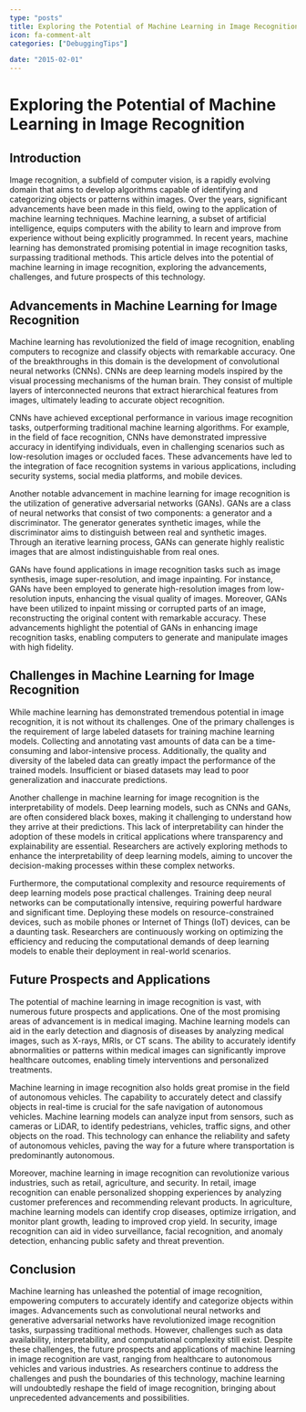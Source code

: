 ```yaml
---
type: "posts"
title: Exploring the Potential of Machine Learning in Image Recognition
icon: fa-comment-alt
categories: ["DebuggingTips"]

date: "2015-02-01"
---
```




# Exploring the Potential of Machine Learning in Image Recognition

## Introduction

Image recognition, a subfield of computer vision, is a rapidly evolving domain that aims to develop algorithms capable of identifying and categorizing objects or patterns within images. Over the years, significant advancements have been made in this field, owing to the application of machine learning techniques. Machine learning, a subset of artificial intelligence, equips computers with the ability to learn and improve from experience without being explicitly programmed. In recent years, machine learning has demonstrated promising potential in image recognition tasks, surpassing traditional methods. This article delves into the potential of machine learning in image recognition, exploring the advancements, challenges, and future prospects of this technology.

## Advancements in Machine Learning for Image Recognition

Machine learning has revolutionized the field of image recognition, enabling computers to recognize and classify objects with remarkable accuracy. One of the breakthroughs in this domain is the development of convolutional neural networks (CNNs). CNNs are deep learning models inspired by the visual processing mechanisms of the human brain. They consist of multiple layers of interconnected neurons that extract hierarchical features from images, ultimately leading to accurate object recognition.

CNNs have achieved exceptional performance in various image recognition tasks, outperforming traditional machine learning algorithms. For example, in the field of face recognition, CNNs have demonstrated impressive accuracy in identifying individuals, even in challenging scenarios such as low-resolution images or occluded faces. These advancements have led to the integration of face recognition systems in various applications, including security systems, social media platforms, and mobile devices.

Another notable advancement in machine learning for image recognition is the utilization of generative adversarial networks (GANs). GANs are a class of neural networks that consist of two components: a generator and a discriminator. The generator generates synthetic images, while the discriminator aims to distinguish between real and synthetic images. Through an iterative learning process, GANs can generate highly realistic images that are almost indistinguishable from real ones.

GANs have found applications in image recognition tasks such as image synthesis, image super-resolution, and image inpainting. For instance, GANs have been employed to generate high-resolution images from low-resolution inputs, enhancing the visual quality of images. Moreover, GANs have been utilized to inpaint missing or corrupted parts of an image, reconstructing the original content with remarkable accuracy. These advancements highlight the potential of GANs in enhancing image recognition tasks, enabling computers to generate and manipulate images with high fidelity.

## Challenges in Machine Learning for Image Recognition

While machine learning has demonstrated tremendous potential in image recognition, it is not without its challenges. One of the primary challenges is the requirement of large labeled datasets for training machine learning models. Collecting and annotating vast amounts of data can be a time-consuming and labor-intensive process. Additionally, the quality and diversity of the labeled data can greatly impact the performance of the trained models. Insufficient or biased datasets may lead to poor generalization and inaccurate predictions.

Another challenge in machine learning for image recognition is the interpretability of models. Deep learning models, such as CNNs and GANs, are often considered black boxes, making it challenging to understand how they arrive at their predictions. This lack of interpretability can hinder the adoption of these models in critical applications where transparency and explainability are essential. Researchers are actively exploring methods to enhance the interpretability of deep learning models, aiming to uncover the decision-making processes within these complex networks.

Furthermore, the computational complexity and resource requirements of deep learning models pose practical challenges. Training deep neural networks can be computationally intensive, requiring powerful hardware and significant time. Deploying these models on resource-constrained devices, such as mobile phones or Internet of Things (IoT) devices, can be a daunting task. Researchers are continuously working on optimizing the efficiency and reducing the computational demands of deep learning models to enable their deployment in real-world scenarios.

## Future Prospects and Applications

The potential of machine learning in image recognition is vast, with numerous future prospects and applications. One of the most promising areas of advancement is in medical imaging. Machine learning models can aid in the early detection and diagnosis of diseases by analyzing medical images, such as X-rays, MRIs, or CT scans. The ability to accurately identify abnormalities or patterns within medical images can significantly improve healthcare outcomes, enabling timely interventions and personalized treatments.

Machine learning in image recognition also holds great promise in the field of autonomous vehicles. The capability to accurately detect and classify objects in real-time is crucial for the safe navigation of autonomous vehicles. Machine learning models can analyze input from sensors, such as cameras or LiDAR, to identify pedestrians, vehicles, traffic signs, and other objects on the road. This technology can enhance the reliability and safety of autonomous vehicles, paving the way for a future where transportation is predominantly autonomous.

Moreover, machine learning in image recognition can revolutionize various industries, such as retail, agriculture, and security. In retail, image recognition can enable personalized shopping experiences by analyzing customer preferences and recommending relevant products. In agriculture, machine learning models can identify crop diseases, optimize irrigation, and monitor plant growth, leading to improved crop yield. In security, image recognition can aid in video surveillance, facial recognition, and anomaly detection, enhancing public safety and threat prevention.

## Conclusion

Machine learning has unleashed the potential of image recognition, empowering computers to accurately identify and categorize objects within images. Advancements such as convolutional neural networks and generative adversarial networks have revolutionized image recognition tasks, surpassing traditional methods. However, challenges such as data availability, interpretability, and computational complexity still exist. Despite these challenges, the future prospects and applications of machine learning in image recognition are vast, ranging from healthcare to autonomous vehicles and various industries. As researchers continue to address the challenges and push the boundaries of this technology, machine learning will undoubtedly reshape the field of image recognition, bringing about unprecedented advancements and possibilities.